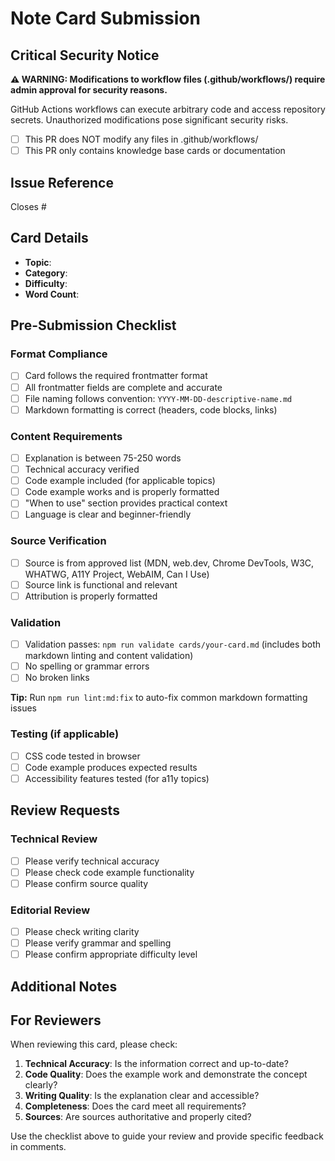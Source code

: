 # Note Card Submission

## Critical Security Notice

**⚠️ WARNING: Modifications to workflow files (.github/workflows/) require admin approval for security reasons.**

GitHub Actions workflows can execute arbitrary code and access repository secrets. Unauthorized modifications pose significant security risks.

- [ ] This PR does NOT modify any files in .github/workflows/
- [ ] This PR only contains knowledge base cards or documentation

## Issue Reference

Closes #

## Card Details

- **Topic**:
- **Category**:
- **Difficulty**:
- **Word Count**:

## Pre-Submission Checklist

### Format Compliance

- [ ] Card follows the required frontmatter format
- [ ] All frontmatter fields are complete and accurate
- [ ] File naming follows convention: `YYYY-MM-DD-descriptive-name.md`
- [ ] Markdown formatting is correct (headers, code blocks, links)

### Content Requirements

- [ ] Explanation is between 75-250 words
- [ ] Technical accuracy verified
- [ ] Code example included (for applicable topics)
- [ ] Code example works and is properly formatted
- [ ] "When to use" section provides practical context
- [ ] Language is clear and beginner-friendly

### Source Verification

- [ ] Source is from approved list (MDN, web.dev, Chrome DevTools, W3C, WHATWG, A11Y Project, WebAIM, Can I Use)
- [ ] Source link is functional and relevant
- [ ] Attribution is properly formatted

### Validation

- [ ] Validation passes: `npm run validate cards/your-card.md` (includes both markdown linting and content validation)
- [ ] No spelling or grammar errors
- [ ] No broken links

**Tip:** Run `npm run lint:md:fix` to auto-fix common markdown formatting issues

### Testing (if applicable)

- [ ] CSS code tested in browser
- [ ] Code example produces expected results
- [ ] Accessibility features tested (for a11y topics)

## Review Requests

### Technical Review

- [ ] Please verify technical accuracy
- [ ] Please check code example functionality
- [ ] Please confirm source quality

### Editorial Review

- [ ] Please check writing clarity
- [ ] Please verify grammar and spelling
- [ ] Please confirm appropriate difficulty level

## Additional Notes

<!-- Add any specific questions, concerns, or context for reviewers -->

## For Reviewers

When reviewing this card, please check:

1. **Technical Accuracy**: Is the information correct and up-to-date?
2. **Code Quality**: Does the example work and demonstrate the concept clearly?
3. **Writing Quality**: Is the explanation clear and accessible?
4. **Completeness**: Does the card meet all requirements?
5. **Sources**: Are sources authoritative and properly cited?

Use the checklist above to guide your review and provide specific feedback in comments.
